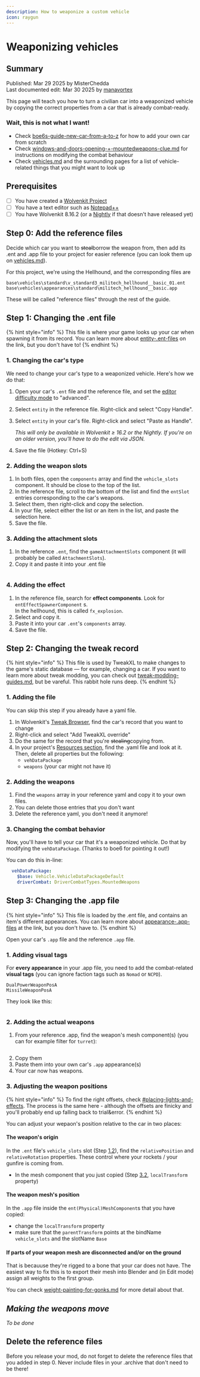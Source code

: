 ```yaml
---
description: How to weaponize a custom vehicle
icon: raygun
---
```


# Weaponizing vehicles

## Summary

Published: Mar 29 2025 by MisterChedda\
Last documented edit: Mar 30 2025 by [manavortex](https://app.gitbook.com/u/NfZBoxGegfUqB33J9HXuCs6PVaC3 "mention")

This page will teach you how to turn a civilian car into a weaponized vehicle by copying the correct properties from a car that is already combat-ready.

### Wait, this is not what I want!

* Check [boe6s-guide-new-car-from-a-to-z](../boe6s-guide-new-car-from-a-to-z/ "mention") for how to add your own car from scratch
* Check [windows-and-doors-opening-+-mountedweapons-clue.md](windows-and-doors-opening-+-mountedweapons-clue.md "mention") for instructions on modifying the combat behaviour
* Check [vehicles.md](../../../for-mod-creators-theory/references-lists-and-overviews/vehicles/vehicles.md "mention") and the surrounding pages for a list of vehicle-related things that you might want to look up

## Prerequisites

* [ ] You have created a [Wolvenkit Project](https://app.gitbook.com/s/-MP_ozZVx2gRZUPXkd4r/wolvenkit-app/usage/wolvenkit-projects)
* [ ] You have a text editor such as [Notepad++](https://notepad-plus-plus.org/downloads/)
* [ ] You have Wolvenkit 8.16.2 (or a [Nightly](https://github.com/WolvenKit/WolvenKit-nightly-releases/releases) if that doesn't have released yet)

## Step 0: Add the reference files

Decide which car you want to ~~steal~~borrow the weapon from, then add its .ent and .app file to your project for easier reference (you can look them up on [vehicles.md](../../../for-mod-creators-theory/references-lists-and-overviews/vehicles/vehicles.md "mention")).&#x20;

For this project, we're using the Hellhound, and the corresponding files are

```
base\vehicles\standard\v_standard3_militech_hellhound__basic_01.ent
base\vehicles\appearances\standard\militech_hellhound__basic.app
```

These will be called "reference files" through the rest of the guide.

## Step 1: Changing the .ent file

{% hint style="info" %}
This file is where your game looks up your car when spawning it from its record. You can learn more about [entity-.ent-files](../../../for-mod-creators-theory/files-and-what-they-do/file-formats/entity-.ent-files/ "mention") on the link, but you don't have to!
{% endhint %}

### 1. Changing the car's type

We need to change your car's type to a weaponized vehicle. Here's how we do that:

1. Open your car's `.ent` file and the reference file, and set the [editor difficulty mode](https://app.gitbook.com/s/-MP_ozZVx2gRZUPXkd4r/wolvenkit-app/editor/file-editor/editor-difficulty-mode) to "advanced".
2. Select `entity` in the reference file. Right-click and select "Copy Handle".
3.  Select `entity` in your car's file. Right-click and select "Paste as Handle".

    _This will only be available in Wolvenkit ≥ 16.2 or the Nightly. If you're on an older version, you'll have to do the edit via JSON._
4. Save the file (Hotkey: Ctrl+S)

### 2. Adding the weapon slots

1. In both files, open the `components` array and find the `vehicle_slots` component. It should be close to the top of the list.
2. In the reference file, scroll to the bottom of the list and find the `entSlot` entries corresponding to the car's weapons.
3. Select them, then right-click and copy the selection.
4. In your file, select either the list or an item in the list, and paste the selection here.
5. Save the file.

### 3. Adding the attachment slots

1. In the reference `.ent`, find the `gameAttachmentSlots`  component (it will probably be called `AttachmentSlots`).
2. Copy it and paste it into your .ent file

<figure><img src="../../../.gitbook/assets/vehicle_weapons_attachment_slots.png" alt=""><figcaption></figcaption></figure>

### 4. Adding the effect

1. In the reference file, search for **effect components**. Look for `entEffectSpawnerComponent` s. \
   In the hellhound, this is called `fx_explosion`.
2. Select and copy it.
3. Paste it into your car `.ent`'s `components` array.
4. Save the file.

## Step 2: Changing the tweak record

{% hint style="info" %}
This file is used by TweakXL to make changes to the game's static database — for example, changing a car. If you want to learn more about tweak modding, you can check out [tweak-modding-guides.md](../../../for-mod-creators-theory/tweaks/tweak-modding-guides.md "mention"), but be vareful. This rabbit hole runs deep.
{% endhint %}

### 1. Adding the file

You can skip this step if you already have a yaml file.

1. In Wolvenkit's [Tweak Browser](https://app.gitbook.com/s/-MP_ozZVx2gRZUPXkd4r/wolvenkit-app/editor/tweak-browser), find the car's record that you want to change
2. Right-click and select "Add TweakXL override"
3. Do the same for the record that you're ~~stealing~~copying from.
4. In your project's [Resources section](https://app.gitbook.com/s/-MP_ozZVx2gRZUPXkd4r/wolvenkit-app/editor/project-explorer#resources), find the .yaml file and look at it. Then, delete all properties but the following:
   * `vehDataPackage`&#x20;
   * `weapons`  (your car might not have it)

### 2. Adding the weapons

1. Find the `weapons` array in your reference yaml and copy it to your own files.&#x20;
2. You can delete those entries that you don't want
3. Delete the reference yaml, you don't need it anymore!

### 3. Changing the combat behavior

Now, you'll have to tell your car that it's a weaponized vehicle. Do that by modifying the `vehDataPackage`. (Thanks to boe6 for pointing it out!)

You can do this in-line:&#x20;

```yaml
  vehDataPackage:   
    $base: Vehicle.VehicleDataPackageDefault
    driverCombat: DriverCombatTypes.MountedWeapons
```

## **Step 3: Changing the .app file**

{% hint style="info" %}
This file is loaded by the .ent file, and contains an item's different appearances. You can learn more about [appearance-.app-files](../../../for-mod-creators-theory/files-and-what-they-do/file-formats/appearance-.app-files/ "mention") at the link, but you don't have to.
{% endhint %}

Open your car's `.app` file and the reference `.app` file.

### **1. Adding visual tags**

For **every appearance** in your .app file, you need to add the combat-related **visual tags** (you can ignore faction tags such as `Nomad` or `NCPD`).&#x20;

```
DualPowerWeaponPosA
MissileWeaponPosA
```



They look like this:

<figure><img src="../../../.gitbook/assets/image (615).png" alt=""><figcaption></figcaption></figure>

### 2. Adding the actual weapons

1. From your reference .app, find the weapon's mesh component(s) (you can for example filter for `turret`):

<figure><img src="../../../.gitbook/assets/vehicle_weapons_adding_components.png" alt=""><figcaption></figcaption></figure>

2. Copy them
3. Paste them into your own car's `.app` appearance(s)
4. Your car now has weapons.&#x20;

### 3. Adjusting the weapon positions

{% hint style="info" %}
To find the right offsets, check [#placing-lights-and-effects](../../everything-else/custom-props/amm-light-components.md#placing-lights-and-effects "mention"). The process is the same here - although the offsets are finicky and you'll probably end up falling back to trial\&error.
{% endhint %}

You can adjust your wepaon's position relative to the car in two places:&#x20;

#### The weapon's origin

In the `.ent` file's `vehicle_slots` slot (Step [1.2](./#id-2.-adding-the-weapon-slots)), find the `relativePosition` and `relativeRotation` properties. These control where your rockets / your gunfire is coming from.

* In the mesh component that you just copied (Step [3.2](./#id-2.-adding-the-actual-weapons), `localTransform` property)

#### The weapon mesh's position

In the `.app` file inside the `ent(Physical)MeshComponent`s that you have copied:&#x20;

* change the `localTransform` property
* make sure that the `parentTransform` points at the bindName `vehicle_slots` and the slotName `Base`

#### If parts of your weapon mesh are disconnected and/or on the ground

That is becauuse they're rigged to a bone that your car does not have. The easiest way to fix this is to export their mesh into Blender and (in Edit mode) assign all weights to the first group.

You can check [weight-painting-for-gonks.md](../../../for-mod-creators-theory/3d-modelling/weight-painting-for-gonks.md "mention") for more detail about that.

## _Making the weapons move_

_To be done_

## Delete the reference files

Before you release your mod, do not forget to delete the reference files that you added in step 0. Never include files in your .archive that don't need to be there!
